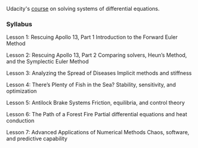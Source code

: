 Udacity's [course](https://www.udacity.com/course/differential-equations-in-action--cs222) on solving systems of differential equations.

### Syllabus ###
Lesson 1: Rescuing Apollo 13, Part 1
Introduction to the Forward Euler Method

Lesson 2: Rescuing Apollo 13, Part 2
Comparing solvers, Heun’s Method, and the Symplectic Euler Method

Lesson 3: Analyzing the Spread of Diseases
Implicit methods and stiffness

Lesson 4: There’s Plenty of Fish in the Sea?
Stability, sensitivity, and optimization

Lesson 5: Antilock Brake Systems
Friction, equilibria, and control theory

Lesson 6: The Path of a Forest Fire
Partial differential equations and heat conduction

Lesson 7: Advanced Applications of Numerical Methods
Chaos, software, and predictive capability
